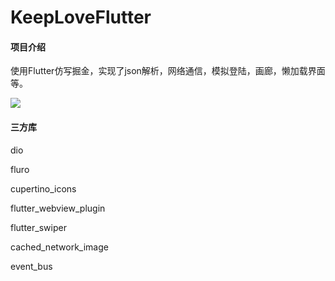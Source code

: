 # KeepLoveFlutter

#### 项目介绍
使用Flutter仿写掘金，实现了json解析，网络通信，模拟登陆，画廊，懒加载界面等。

![ ](http://106.13.7.41/wp-content/uploads/2019/02/001.gif)

#### 三方库

dio

fluro

cupertino_icons

flutter_webview_plugin

flutter_swiper

cached_network_image

event_bus
